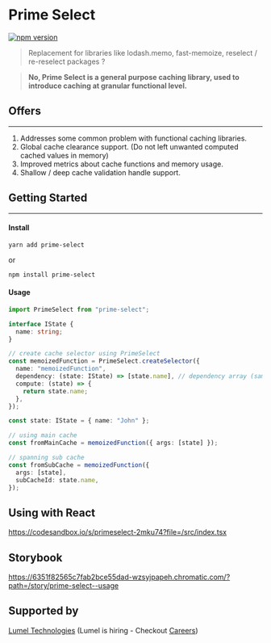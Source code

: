 # Prime Select

[![npm version](https://badge.fury.io/js/prime-select.svg)](https://badge.fury.io/js/prime-select)

> Replacement for libraries like lodash.memo, fast-memoize, reselect / re-reselect packages ?

> **No, Prime Select is a general purpose caching library, used to introduce caching at granular functional level.**

## Offers

---

1. Addresses some common problem with functional caching libraries.
2. Global cache clearance support. (Do not left unwanted computed cached values in memory)
3. Improved metrics about cache functions and memory usage.
4. Shallow / deep cache validation handle support.

## Getting Started

---

#### **Install**

`yarn add prime-select`

or

`npm install prime-select`

#### **Usage**

```typescript
import PrimeSelect from "prime-select";

interface IState {
  name: string;
}

// create cache selector using PrimeSelect
const memoizedFunction = PrimeSelect.createSelector({
  name: "memoizedFunction",
  dependency: (state: IState) => [state.name], // dependency array (same like React's useEffect's deps array)
  compute: (state) => {
    return state.name;
  },
});

const state: IState = { name: "John" };

// using main cache
const fromMainCache = memoizedFunction({ args: [state] });

// spanning sub cache
const fromSubCache = memoizedFunction({
  args: [state],
  subCacheId: state.name,
});
```

## Using with React

https://codesandbox.io/s/primeselect-2mku74?file=/src/index.tsx

## Storybook

https://6351f82565c7fab2bce55dad-wzsyjpapeh.chromatic.com/?path=/story/prime-select--usage

## Supported by

[Lumel Technologies](https://lumel.com/)
(Lumel is hiring - Checkout [Careers](https://lumel.com/careers/))
